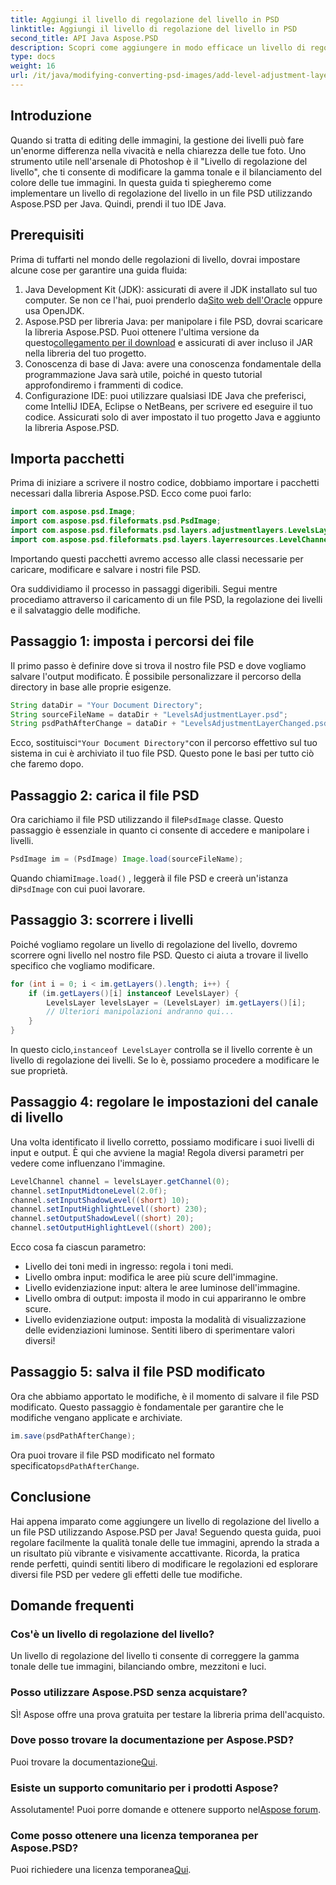```yaml
---
title: Aggiungi il livello di regolazione del livello in PSD
linktitle: Aggiungi il livello di regolazione del livello in PSD
second_title: API Java Aspose.PSD
description: Scopri come aggiungere in modo efficace un livello di regolazione del livello nei file PSD utilizzando Aspose.PSD per Java. Migliora le tue capacità di editing delle immagini.
type: docs
weight: 16
url: /it/java/modifying-converting-psd-images/add-level-adjustment-layer-psd/
---
```

## Introduzione
Quando si tratta di editing delle immagini, la gestione dei livelli può fare un'enorme differenza nella vivacità e nella chiarezza delle tue foto. Uno strumento utile nell'arsenale di Photoshop è il "Livello di regolazione del livello", che ti consente di modificare la gamma tonale e il bilanciamento del colore delle tue immagini. In questa guida ti spiegheremo come implementare un livello di regolazione del livello in un file PSD utilizzando Aspose.PSD per Java. Quindi, prendi il tuo IDE Java.
## Prerequisiti
Prima di tuffarti nel mondo delle regolazioni di livello, dovrai impostare alcune cose per garantire una guida fluida:
1.  Java Development Kit (JDK): assicurati di avere il JDK installato sul tuo computer. Se non ce l'hai, puoi prenderlo da[Sito web dell'Oracle](https://www.oracle.com/java/technologies/javase-jdk11-downloads.html) oppure usa OpenJDK.
2.  Aspose.PSD per libreria Java: per manipolare i file PSD, dovrai scaricare la libreria Aspose.PSD. Puoi ottenere l'ultima versione da questo[collegamento per il download](https://releases.aspose.com/psd/java/) e assicurati di aver incluso il JAR nella libreria del tuo progetto.
3. Conoscenza di base di Java: avere una conoscenza fondamentale della programmazione Java sarà utile, poiché in questo tutorial approfondiremo i frammenti di codice.
4. Configurazione IDE: puoi utilizzare qualsiasi IDE Java che preferisci, come IntelliJ IDEA, Eclipse o NetBeans, per scrivere ed eseguire il tuo codice. Assicurati solo di aver impostato il tuo progetto Java e aggiunto la libreria Aspose.PSD.

## Importa pacchetti
Prima di iniziare a scrivere il nostro codice, dobbiamo importare i pacchetti necessari dalla libreria Aspose.PSD. Ecco come puoi farlo:
```java
import com.aspose.psd.Image;
import com.aspose.psd.fileformats.psd.PsdImage;
import com.aspose.psd.fileformats.psd.layers.adjustmentlayers.LevelsLayer;
import com.aspose.psd.fileformats.psd.layers.layerresources.LevelChannel;
```
Importando questi pacchetti avremo accesso alle classi necessarie per caricare, modificare e salvare i nostri file PSD.

Ora suddividiamo il processo in passaggi digeribili. Segui mentre procediamo attraverso il caricamento di un file PSD, la regolazione dei livelli e il salvataggio delle modifiche. 
## Passaggio 1: imposta i percorsi dei file
Il primo passo è definire dove si trova il nostro file PSD e dove vogliamo salvare l'output modificato. È possibile personalizzare il percorso della directory in base alle proprie esigenze.
```java
String dataDir = "Your Document Directory";
String sourceFileName = dataDir + "LevelsAdjustmentLayer.psd";
String psdPathAfterChange = dataDir + "LevelsAdjustmentLayerChanged.psd";
```
 Ecco, sostituisci`"Your Document Directory"`con il percorso effettivo sul tuo sistema in cui è archiviato il tuo file PSD. Questo pone le basi per tutto ciò che faremo dopo.
## Passaggio 2: carica il file PSD
 Ora carichiamo il file PSD utilizzando il file`PsdImage` classe. Questo passaggio è essenziale in quanto ci consente di accedere e manipolare i livelli.
```java
PsdImage im = (PsdImage) Image.load(sourceFileName);
```
 Quando chiami`Image.load()` , leggerà il file PSD e creerà un'istanza di`PsdImage` con cui puoi lavorare.
## Passaggio 3: scorrere i livelli
Poiché vogliamo regolare un livello di regolazione del livello, dovremo scorrere ogni livello nel nostro file PSD. Questo ci aiuta a trovare il livello specifico che vogliamo modificare.
```java
for (int i = 0; i < im.getLayers().length; i++) {
    if (im.getLayers()[i] instanceof LevelsLayer) {
        LevelsLayer levelsLayer = (LevelsLayer) im.getLayers()[i];
        // Ulteriori manipolazioni andranno qui...
    }
}
```
 In questo ciclo,`instanceof LevelsLayer` controlla se il livello corrente è un livello di regolazione dei livelli. Se lo è, possiamo procedere a modificare le sue proprietà.
## Passaggio 4: regolare le impostazioni del canale di livello
Una volta identificato il livello corretto, possiamo modificare i suoi livelli di input e output. È qui che avviene la magia! Regola diversi parametri per vedere come influenzano l'immagine.
```java
LevelChannel channel = levelsLayer.getChannel(0);
channel.setInputMidtoneLevel(2.0f);
channel.setInputShadowLevel((short) 10);
channel.setInputHighlightLevel((short) 230);
channel.setOutputShadowLevel((short) 20);
channel.setOutputHighlightLevel((short) 200);
```
Ecco cosa fa ciascun parametro:
- Livello dei toni medi in ingresso: regola i toni medi.
- Livello ombra input: modifica le aree più scure dell'immagine.
- Livello evidenziazione input: altera le aree luminose dell'immagine.
- Livello ombra di output: imposta il modo in cui appariranno le ombre scure.
- Livello evidenziazione output: imposta la modalità di visualizzazione delle evidenziazioni luminose.
Sentiti libero di sperimentare valori diversi!
## Passaggio 5: salva il file PSD modificato
Ora che abbiamo apportato le modifiche, è il momento di salvare il file PSD modificato. Questo passaggio è fondamentale per garantire che le modifiche vengano applicate e archiviate.
```java
im.save(psdPathAfterChange);
```
 Ora puoi trovare il file PSD modificato nel formato specificato`psdPathAfterChange`. 
## Conclusione
Hai appena imparato come aggiungere un livello di regolazione del livello a un file PSD utilizzando Aspose.PSD per Java! Seguendo questa guida, puoi regolare facilmente la qualità tonale delle tue immagini, aprendo la strada a un risultato più vibrante e visivamente accattivante. Ricorda, la pratica rende perfetti, quindi sentiti libero di modificare le regolazioni ed esplorare diversi file PSD per vedere gli effetti delle tue modifiche.
## Domande frequenti
### Cos'è un livello di regolazione del livello?
Un livello di regolazione del livello ti consente di correggere la gamma tonale delle tue immagini, bilanciando ombre, mezzitoni e luci.
### Posso utilizzare Aspose.PSD senza acquistare?
SÌ! Aspose offre una prova gratuita per testare la libreria prima dell'acquisto.
### Dove posso trovare la documentazione per Aspose.PSD?
 Puoi trovare la documentazione[Qui](https://reference.aspose.com/psd/java/).
### Esiste un supporto comunitario per i prodotti Aspose?
 Assolutamente! Puoi porre domande e ottenere supporto nel[Aspose forum](https://forum.aspose.com/c/psd/34).
### Come posso ottenere una licenza temporanea per Aspose.PSD?
 Puoi richiedere una licenza temporanea[Qui](https://purchase.aspose.com/temporary-license/).